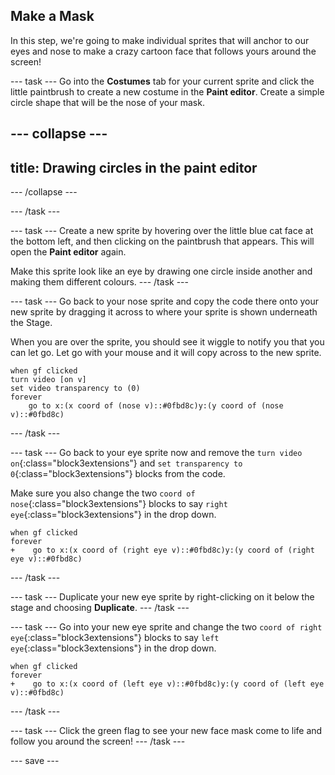 ## Make a Mask

In this step, we're going to make individual sprites that will anchor to our eyes and nose to make a crazy cartoon face that follows yours around the screen!

--- task ---
Go into the **Costumes** tab for your current sprite and click the little paintbrush to create a new costume in the **Paint editor**.
Create a simple circle shape that will be the nose of your mask.

--- collapse ---
---
title: Drawing circles in the paint editor
---
--- /collapse ---

--- /task ---

--- task ---
Create a new sprite by hovering over the little blue cat face at the bottom left, and then clicking on the paintbrush that appears. This will open the **Paint editor** again.

Make this sprite look like an eye by drawing one circle inside another and making them different colours.
--- /task ---

--- task ---
Go back to your nose sprite and copy the code there onto your new sprite by dragging it across to where your sprite is shown underneath the Stage. 

When you are over the sprite, you should see it wiggle to notify you that you can let go. Let go with your mouse and it will copy across to the new sprite.
``` blocks3
when gf clicked
turn video [on v]
set video transparency to (0)
forever
    go to x:(x coord of (nose v)::#0fbd8c)y:(y coord of (nose v)::#0fbd8c)
```
--- /task ---

--- task ---
Go back to your eye sprite now and remove the `turn video on`{:class="block3extensions"} and `set transparency to 0`{:class="block3extensions"} blocks from the code. 

Make sure you also change the two `coord of nose`{:class="block3extensions"} blocks to say `right eye`{:class="block3extensions"} in the drop down.
``` blocks3
when gf clicked
forever
+    go to x:(x coord of (right eye v)::#0fbd8c)y:(y coord of (right eye v)::#0fbd8c)
```
--- /task ---

--- task ---
Duplicate your new eye sprite by right-clicking on it below the stage and choosing **Duplicate**.
--- /task ---

--- task ---
Go into your new eye sprite and change the two `coord of right eye`{:class="block3extensions"} blocks to say `left eye`{:class="block3extensions"} in the drop down.
``` blocks3
when gf clicked
forever
+    go to x:(x coord of (left eye v)::#0fbd8c)y:(y coord of (left eye v)::#0fbd8c)
```
--- /task ---

--- task ---
Click the green flag to see your new face mask come to life and follow you around the screen!
--- /task ---

--- save ---
